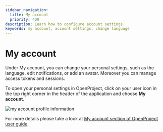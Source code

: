 ```yaml
---
sidebar_navigation:
  title: My account
  priority: 400
description: Learn how to configure account settings.
keywords: my account, account settings, change language
---
```


# My account

Under My account, you can change your personal settings, such as the language, edit notifications, or add an avatar. Moreover you can manage access tokens and sessions.

To open your personal settings in OpenProject, click on your user icon in the top right corner in the header of the application and choose **My account**.

![my account profile information](openproject_open_my_account_page.png)

For more details please take a look at [My account section of OpenProject user guide](../../user-guide/my-account).

